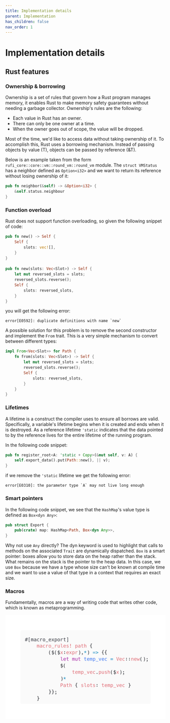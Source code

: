 ```yaml
---
title: Implementation details
parent: Implementation
has_children: false
nav_order: 1
---
```


# Implementation details

## Rust features

### Ownership & borrowing

Ownership is a set of rules that govern how a Rust program manages memory, it enables Rust to make memory safety guarantees without needing a garbage collector.
Ownership's rules are the following:

- Each value in Rust has an owner.
- There can only be one owner at a time.
- When the owner goes out of scope, the value will be dropped.

Most of the time, we'd like to access data without taking ownership of it. To accomplish this, Rust uses a borrowing mechanism. Instead of passing objects by value (T), objects can be passed by reference (&T).

Below is an example taken from the form `rufi_core::core::vm::round_vm::round_vm` module. The `struct VMStatus` has a neighbor defined as `Option<i32>` and we want to return its reference without losing ownership of it:

```rust
pub fn neighbor(&self) -> &Option<i32> {
    &self.status.neighbour
}
```

### Function overload

Rust does not support function overloading, so given the following snippet of code:

```rust
pub fn new() -> Self {
    Self {
        slots: vec![],
    }
}

pub fn new(slots: Vec<Slot>) -> Self {
    let mut reversed_slots = slots;
    reversed_slots.reverse();
    Self {
        slots: reversed_slots,
    }
}
```
you will get the following error:

```
error[E0592]: duplicate definitions with name `new`
```
A possible solution for this problem is to remove the second constructor and implement the `From` trait. This is a very simple mechanism to convert between different types:

```rust
impl From<Vec<Slot>> for Path {
    fn from(slots: Vec<Slot>) -> Self {
        let mut reversed_slots = slots;
        reversed_slots.reverse();
        Self {
            slots: reversed_slots,
        }
    }
}

```

### Lifetimes

A lifetime is a construct the compiler uses to ensure all borrows are valid. Specifically, a variable's lifetime begins when it is created and ends when it is destroyed. As a reference lifetime `'static` indicates that the data pointed to by the reference lives for the entire lifetime of the running program.

In the following code snippet:

```rust
pub fn register_root<A: 'static + Copy>(&mut self, v: A) {
    self.export_data().put(Path::new(), || v);
}
```
if we remove the `'static` lifetime we get the following error:

```
error[E0310]: the parameter type `A` may not live long enough
```

### Smart pointers

In the following code snippet, we see that the `HashMap`'s value type is defined as `Box<dyn Any>`:

```rust
pub struct Export {
    pub(crate) map: HashMap<Path, Box<dyn Any>>,
}
```
Why not use `Any` directly? The dyn keyword is used to highlight that calls to methods on the associated `Trait` are dynamically dispatched.
`Box` is a smart pointer: boxes allow you to store data on the heap rather than the stack. What remains on the stack is the pointer to the heap data.
In this case, we use `Box` because we have a type whose size can’t be known at compile time and we want to use a value of that type in a context that requires an exact size.
### Macros

Fundamentally, macros are a way of writing code that writes other code, which is known as metaprogramming.

<div align="center"> 
    <img src="/assets/images/rust-macro.png"> 
</div>